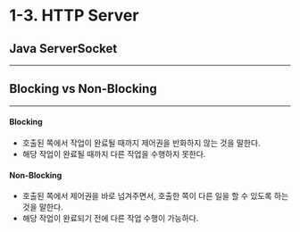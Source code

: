# 1-3. HTTP Server

## Java ServerSocket

***



## Blocking vs Non-Blocking

***

#### Blocking

* 호출된 쪽에서 작업이 완료될 때까지 제어권을 반화하지 않는 것을 말한다.
* 해당 작업이 완료될 때까지 다른 작업을 수행하지 못한다.

#### Non-Blocking

* 호출된 쪽에서 제어권을 바로 넘겨주면서, 호출한 쪽이 다른 일을 할 수 있도록 하는 것을 말한다.
* 해당 작업이 완료되기 전에 다른 작업 수행이 가능하다.
